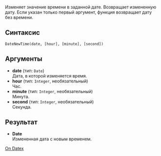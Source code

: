 Изменяет значение времени в заданной дате. Возвращает измененную дату. Если указан только первый аргумент, функция возвращает дату без времени.

## Синтаксис
`DateNewTime(date, [hour], [minute], [second])` 

## Аргументы
- **date** (тип: `Date`)  
    Дата, в которой изменяется время.
- **hour** (тип: `Integer`, необязательный)  
    Час.
- **minute** (тип: `Integer`, необязательный)  
    Минута.
- **second** (тип: `Integer`, необязательный)  
    Секунда.

## Результат
- **Date**  
    Измененная дата с новым временем.

[On Datex](http://docs.datex.ru/article.htm?id=5620250451197911754)